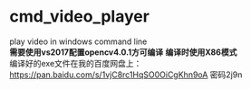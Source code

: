 # cmd_video_player
play video in windows command line    
**需要使用vs2017配置opencv4.0.1方可编译**
**编译时使用X86模式**    
编译好的exe文件在我的百度网盘上：https://pan.baidu.com/s/1vjC8rc1HqSO0OiCgKhn9oA 密码2j9n
